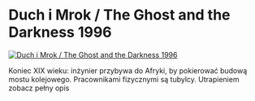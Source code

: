Duch i Mrok / The Ghost and the Darkness 1996 
=============
[![Duch i Mrok / The Ghost and the Darkness 1996 ](http://vidos.pl/images/player.gif)](http://vidos.pl/duch-i-mrok-the-ghost-and-the-darkness-1996)

 Koniec XIX wieku: inżynier przybywa do Afryki, by pokierować budową mostu kolejowego. Pracownikami fizycznymi są tubylcy. Utrapieniem zobacz pełny opis
